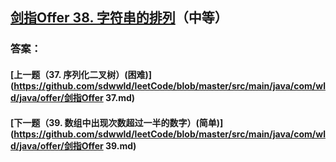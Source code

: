 ## [剑指Offer 38. 字符串的排列](https://leetcode-cn.com/problems/merge-two-sorted-lists/)（中等）





### 答案：



#### [上一题（37. 序列化二叉树）(困难)](https://github.com/sdwwld/leetCode/blob/master/src/main/java/com/wld/java/offer/剑指Offer 37.md)

#### [下一题（39. 数组中出现次数超过一半的数字）(简单)](https://github.com/sdwwld/leetCode/blob/master/src/main/java/com/wld/java/offer/剑指Offer 39.md)